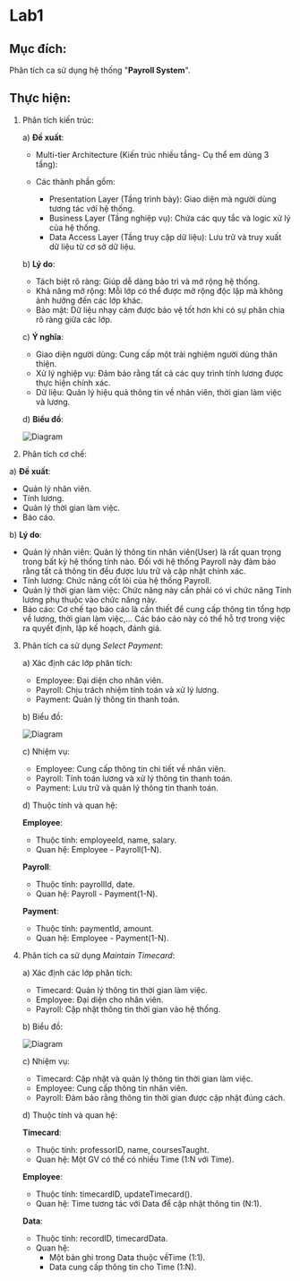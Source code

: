 # Lab1

## Mục đích: 
Phân tích ca sử dụng hệ thống "**Payroll System**".

## Thực hiện:
1) Phân tích kiến trúc:

   a) **Đề xuất**:
   
     - Multi-tier Architecture (Kiến trúc nhiều tầng- Cụ thể em dùng 3 tầng):
     
     - Các thành phần gồm:
       - Presentation Layer (Tầng trình bày): Giao diện mà người dùng tương tác với hệ thống.
       - Business Layer (Tầng nghiệp vụ): Chứa các quy tắc và logic xử lý của hệ thống.
       - Data Access Layer (Tầng truy cập dữ liệu): Lưu trữ và truy xuất dữ liệu từ cơ sở dữ liệu.
  
    b) **Lý do**:
      - Tách biệt rõ ràng: Giúp dễ dàng bảo trì và mở rộng hệ thống.
      - Khả năng mở rộng: Mỗi lớp có thể được mở rộng độc lập mà không ảnh hưởng đến các lớp khác.
      - Bảo mật: Dữ liệu nhạy cảm được bảo vệ tốt hơn khi có sự phân chia rõ ràng giữa các lớp.

    c) **Ý nghĩa**:
      - Giao diện người dùng: Cung cấp một trải nghiệm người dùng thân thiện.
      - Xử lý nghiệp vụ: Đảm bảo rằng tất cả các quy trình tính lương được thực hiện chính xác.
      - Dữ liệu: Quản lý hiệu quả thông tin về nhân viên, thời gian làm việc và lương.

    d) **Biểu đồ**:

   ![Diagram](https://www.planttext.com/api/plantuml/png/UhzxlqDnIM9HIMbk3bT1Od9sOdggWb90OcLHVawEGd1bSKbghf92DPS244G75AKMf-QL99PavkSf-2HMfXR5AjZOA6W4w2YxkJa2WQQ2dHr4gLDfSMPUQd6nWaz-UcOoic8d7ML7Hv1oX6ANn994P2Kk82KWHN0bkEtNrRN3OHi-Xu1r8LdBLSlba9gN0Wm400000F__0m00)
     
     
2) Phân tích cơ chế:

  a) **Đề xuất**:
  - Quản lý nhân viên.
  - Tính lương.
  - Quản lý thời gian làm việc.
  - Báo cáo.

  b)  **Lý do**:
  - Quản lý nhân viên: Quản lý thông tin nhân viên(User) là rất quan trọng trong bất kỳ hệ thống tính nào. Đối với hệ thống Payroll này đảm bảo rằng tất cả thông tin đều được lưu trữ và cập nhật chính xác.
  - Tính lương: Chức năng cốt lõi của hệ thống Payroll.
  - Quản lý thời gian làm việc: Chức năng này cần phải có vì chức năng Tính lương phụ thuộc vào chức năng này.
  - Báo cáo: Cơ chế tạo báo cáo là cần thiết để cung cấp thông tin tổng hợp về lương, thời gian làm việc,... Các báo cáo này có thể hỗ trợ trong việc ra quyết định, lập kế hoạch, đánh giá.

  3) Phân tích ca sử dụng *Select Payment*:

     a) Xác định các lớp phân tích:
     - Employee: Đại diện cho nhân viên.
     - Payroll: Chịu trách nhiệm tính toán và xử lý lương.
     - Payment: Quản lý thông tin thanh toán.
      
      b) Biểu đồ:
     
     ![Diagram](https://www.planttext.com/api/plantuml/png/R90n3i8m34NtdC8Z3Br01jG1TXOEOAKMgkGanN66d8s18t454YaLL7InRF-d_sM_dwynAOfcpmQTHe5R8Z6jm722AnQ9p1Q47fcIrjbJqCFHTAL15xzmB4GMxgJhS2R5cLCbrmqCMqFD4hxKZryFiU2GNMPKsiIsRi-hIpkMbMq7MPZcj32MFtAaCDKFV0000F__0m00)

     c) Nhiệm vụ:
     - Employee: Cung cấp thông tin chi tiết về nhân viên.
     - Payroll: Tính toán lương và xử lý thông tin thanh toán.
     - Payment: Lưu trữ và quản lý thông tin thanh toán.

     d) Thuộc tính và quan hệ:
     
     **Employee**:
       - Thuộc tính: employeeId, name, salary.
       - Quan hệ: Employee - Payroll(1-N).

     **Payroll**:
       - Thuộc tính: payrollId, date.
       - Quan hệ: Payroll - Payment(1-N).

     **Payment**:
       - Thuộc tính: paymentId, amount.
       - Quan hệ: Employee - Payment(1-N).

  4) Phân tích ca sử dụng *Maintain Timecard*:

     a) Xác định các lớp phân tích:
     - Timecard: Quản lý thông tin thời gian làm việc.
     - Employee: Đại diện cho nhân viên.
     - Payroll: Cập nhật thông tin thời gian vào hệ thống.
    
     b) Biểu đồ:
     
       ![Diagram](https://www.planttext.com/api/plantuml/png/N8-z3G8n34RxJE4IYbiW1Je9w2bW02inA5B-vFYAcus2aLY1HBe8GcDzd_NqBB-Vhxa8iYp1ApII66w5MBK1qm6kBf11jXgMR56ezzrUzTYmSyW-hKGQ7YIzd4ZG-LBHle5fK3B9ml6B_Helk7Bolj_TQeMszASoATuT1nINuc2gLFj5WtKbUroF8pXJjFNr3m000F__0m00)

     c) Nhiệm vụ:
       - Timecard: Cập nhật và quản lý thông tin thời gian làm việc.
       - Employee: Cung cấp thông tin nhân viên.
       - Payroll: Đảm bảo rằng thông tin thời gian được cập nhật đúng cách.

     d) Thuộc tính và quan hệ:
     
     **Timecard**:
       - Thuộc tính: professorID, name, coursesTaught.
       - Quan hệ: Một GV có thể có nhiều Time (1:N với Time).

     **Employee**:
       - Thuộc tính: timecardID, updateTimecard().
       - Quan hệ: Time tương tác với Data để cập nhật thông tin (N:1).

     **Data**:
       - Thuộc tính: recordID, timecardData.
       - Quan hệ:
         + Một bản ghi trong Data thuộc vềTime (1:1).
         + Data cung cấp thông tin cho Time (1:N).





    
